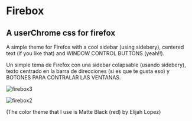 # Firebox
## A userChrome css for firefox

A simple theme for Firefox with a cool sidebar (using sidebery), centered text (if you like that) and WINDOW CONTROL BUTTONS (yeah!!).

Un simple tema de Firefox con una sidebar colapsable (usando sidebery), texto centrado en la barra de direcciones (si es que te gusta eso) y BOTONES PARA CONTRALAR LAS VENTANAS. 


![firebox3](https://user-images.githubusercontent.com/80771486/111335103-df7ec700-8652-11eb-83a9-cdf24e7c5aac.png)

![firebox2](https://user-images.githubusercontent.com/80771486/111333399-6af75880-8651-11eb-8dee-180dcb93a8eb.png)

(The color theme that I use is Matte Black (red) by Elijah Lopez)
